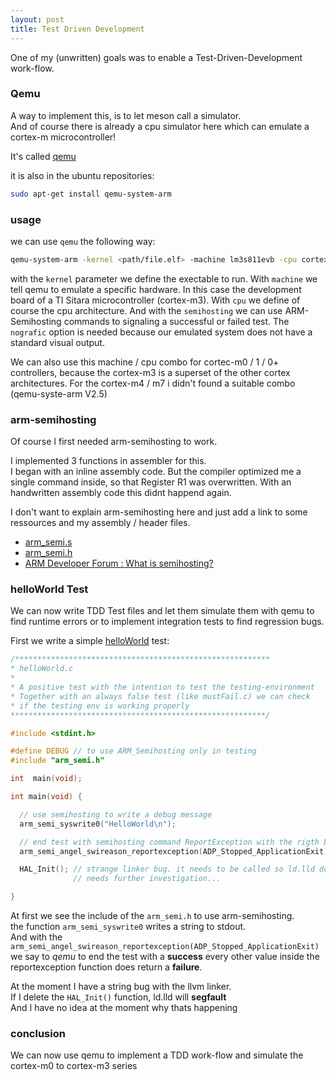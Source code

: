 ```yaml
---
layout: post
title: Test Driven Development
---
```


One of my (unwritten) goals was to enable a Test-Driven-Development work-flow.

### Qemu

A way to implement this, is to let meson call a simulator.  
And of course there is already a cpu simulator here which can emulate a cortex-m microcontroller!

It's called [qemu](https://www.qemu.org/)

it is also in the ubuntu repositories:

```bash
sudo apt-get install qemu-system-arm
```

### usage

we can use `qemu` the following way:
```bash
qemu-system-arm -kernel <path/file.elf> -machine lm3s811evb -cpu cortex-m3 -semihosting -nographic
```

with the `kernel` parameter we define the exectable to run. With `machine` we tell qemu to emulate a specific hardware. In this case the development board of a TI Sitara microcontroller (cortex-m3).
With `cpu` we define of course the cpu architecture. And with the `semihosting` we can use ARM-Semihosting commands to signaling a successful or failed test. The `nografic` option is needed because our emulated system does not have a standard visual output.

We can also use this machine / cpu combo for cortec-m0 / 1 / 0+ controllers, because the cortex-m3 is a superset of the other cortex architectures. For the cortex-m4 / m7 i didn't found a suitable combo (qemu-syste-arm V2.5)

### arm-semihosting

Of course I first needed arm-semihosting to work.

I implemented 3 functions in assembler for this.  
I began with an inline assembly code. But the compiler optimized me a single command inside, so that Register R1 was overwritten.
With an handwritten assembly code this didnt happend again.

I don't want to explain arm-semihosting here and just add a link to some ressources and my assembly / header files.

-   [arm_semi.s](https://github.com/hwengineer/STM32-L0-qemu-example/blob/master/src/arm_semi.s)
-   [arm_semi.h](https://github.com/hwengineer/STM32-L0-qemu-example/blob/master/src/arm_semi.h)
-   [ARM Developer Forum : What is semihosting?](http://infocenter.arm.com/help/index.jsp?topic=/com.arm.doc.dui0471c/Bgbjjgij.html)

### helloWorld Test

We can now write TDD Test files and let them simulate them with qemu to find runtime errors or to implement integration tests to find regression bugs.

First we write a simple [helloWorld](https://github.com/hwengineer/STM32-L0-qemu-example/blob/master/tests/helloWorld.c) test:
```c
/*********************************************************
* helloWorld.c
*
* A positive test with the intention to test the testing-environment
* Together with an always false test (like mustFail.c) we can check
* if the testing env is working properly
*********************************************************/

#include <stdint.h>

#define DEBUG // to use ARM_Semihosting only in testing
#include "arm_semi.h"

int  main(void);

int main(void) {

  // use semihosting to write a debug message
  arm_semi_syswrite0("HelloWorld\n");

  // end test with semihosting command ReportException with the rigth Exit Code
  arm_semi_angel_swireason_reportexception(ADP_Stopped_ApplicationExit); /*Exit, no Error*/

  HAL_Init(); // strange linker bug. it needs to be called so ld.lld does not segfault.
              // needs further investigation...

}
```
At first we see the include of the `arm_semi.h` to use arm-semihosting.  
the function `arm_semi_syswrite0` writes a string to stdout.  
And with the `arm_semi_angel_swireason_reportexception(ADP_Stopped_ApplicationExit)` we say to *qemu* to end the test with a **success**
every other value inside the reportexception function does return a **failure**.

At the moment I have a string bug with the llvm linker.  
If I delete the `HAL_Init()` function, ld.lld will **segfault**  
And I have no idea at the moment why thats happening

### conclusion

We can now use qemu to implement a TDD work-flow and simulate the cortex-m0 to cortex-m3 series
